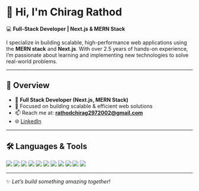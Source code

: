 # 👋 Hi, I'm Chirag Rathod  

💻 **Full-Stack Developer | Next.js & MERN Stack**

I specialize in building scalable, high-performance web applications using the **MERN stack** and **Next.js**. With over 2.5 years of hands-on experience, I’m passionate about learning and implementing new technologies to solve real-world problems.

---

## 📝 Overview  

- 💼 **Full Stack Developer (Next.js, MERN Stack)**  
- 🚀 Focused on building scalable & efficient web solutions    
- 📫 Reach me at: **rathodchirag2972002@gmail.com**  
- 🌐 [LinkedIn](https://www.linkedin.com/in/chiragrathod29/)  

---

## 🛠️ Languages & Tools  

<p align="left">
  <img src="https://img.shields.io/badge/JavaScript-F7DF1E?style=for-the-badge&logo=javascript&logoColor=black"/>
  <img src="https://img.shields.io/badge/TypeScript-007ACC?style=for-the-badge&logo=typescript&logoColor=white"/>
  <img src="https://img.shields.io/badge/Next.js-000000?style=for-the-badge&logo=next.js&logoColor=white"/>
  <img src="https://img.shields.io/badge/React-20232A?style=for-the-badge&logo=react&logoColor=61DAFB"/>
  <img src="https://img.shields.io/badge/Node.js-43853D?style=for-the-badge&logo=node.js&logoColor=white"/>
  <img src="https://img.shields.io/badge/Express.js-000000?style=for-the-badge&logo=express&logoColor=white"/>
  <img src="https://img.shields.io/badge/HTML5-E34F26?style=for-the-badge&logo=html5&logoColor=white"/>
  <img src="https://img.shields.io/badge/CSS3-1572B6?style=for-the-badge&logo=css3&logoColor=white"/>
  <img src="https://img.shields.io/badge/MongoDB-4EA94B?style=for-the-badge&logo=mongodb&logoColor=white"/>
  <img src="https://img.shields.io/badge/PostgreSQL-316192?style=for-the-badge&logo=postgresql&logoColor=white"/>
  <img src="https://img.shields.io/badge/Git-F05032?style=for-the-badge&logo=git&logoColor=white"/>
</p>

---

✨ *Let’s build something amazing together!*  
